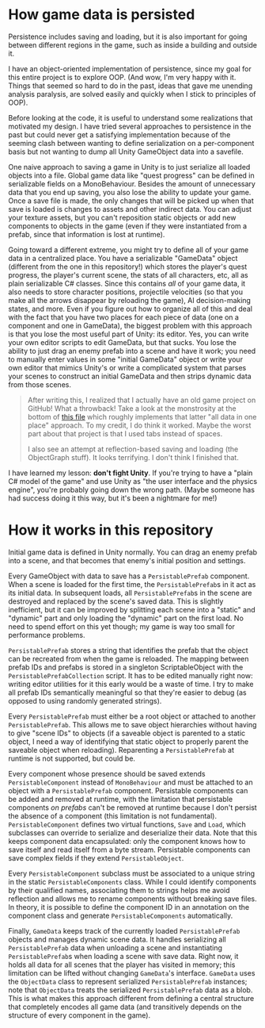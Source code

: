 # How game data is persisted

Persistence includes saving and loading, but it is also important for going between different
regions in the game, such as inside a building and outside it.

I have an object-oriented implementation of persistence, since my goal for this entire project is to
explore OOP. (And wow, I'm very happy with it. Things that seemed so hard to do in the past, ideas
that gave me unending analysis paralysis, are solved easily and quickly when I stick to principles
of OOP).

Before looking at the code, it is useful to understand some realizations that motivated my design.
I have tried several approaches to persistence in the past but could never get a satisfying
implementation because of the seeming clash between wanting to define serialization on a
per-component basis but not wanting to dump all Unity GameObject data into a savefile.

One naive approach to saving a game in Unity is to just serialize all loaded objects into a file.
Global game data like "quest progress" can be defined in serializable fields on a MonoBehaviour.
Besides the amount of unnecessary data that you end up saving, you also lose the ability to update
your game. Once a save file is made, the only changes that will be picked up when that save is
loaded is changes to assets and other indirect data. You can adjust your texture assets, but you
can't reposition static objects or add new components to objects in the game (even if they were
instantiated from a prefab, since that information is lost at runtime).

Going toward a different extreme, you might try to define all of your game data in a centralized
place. You have a serializable "GameData" object (different from the one in this repository!) which
stores the player's quest progress, the player's current scene, the stats of all characters, etc,
all as plain serializable C# classes. Since this contains _all_ of your game data, it also needs to
store character positions, projectile velocities (so that you make all the arrows disappear by
reloading the game), AI decision-making states, and more. Even if you figure out how to organize all
of this and deal with the fact that you have two places for each piece of data (one on a component
and one in GameData), the biggest problem with this approach is that you lose the most useful part
of Unity: its editor. Yes, you can write your own editor scripts to edit GameData, but that sucks.
You lose the ability to just drag an enemy prefab into a scene and have it work; you need to
manually enter values in some "initial GameData" object or write your own editor that mimics
Unity's or write a complicated system that parses your scenes to construct an initial GameData and
then strips dynamic data from those scenes.

> After writing this, I realized that I actually have an old game project on GitHub! What a
> throwback! Take a look at the monstrosity at the bottom of [this file](https://github.com/timoffex/Birdkeeper/blob/master/Assets/Scripts/SavingAndLoading/Game.cs)
> which roughly implements that latter "all data in one place" approach. To my credit, I do think
> it worked. Maybe the worst part about that project is that I used tabs instead of spaces.
>
> I also see an attempt at reflection-based saving and loading (the ObjectGraph stuff). It looks
> terrifying. I don't think I finished that.

I have learned my lesson: **don't fight Unity**. If you're trying to have a "plain C# model of the
game" and use Unity as "the user interface and the physics engine", you're probably going down the
wrong path. (Maybe someone has had success doing it this way, but it's been a nightmare for me!)

# How it works in this repository

Initial game data is defined in Unity normally. You can drag an enemy prefab into a scene, and that
becomes that enemy's initial position and settings.

Every GameObject with data to save has a `PersistablePrefab` component. When a scene is loaded for
the first time, the `PersistablePrefab`s in it act as its initial data. In subsequent loads, all
`PersistablePrefab`s in the scene are destroyed and replaced by the scene's saved data. This is
slightly inefficient, but it can be improved by splitting each scene into a "static" and "dynamic"
part and only loading the "dynamic" part on the first load. No need to spend effort on this yet
though; my game is way too small for performance problems.

`PersistablePrefab` stores a string that identifies the prefab that the object can be recreated
from when the game is reloaded. The mapping between prefab IDs and prefabs is stored in a singleton
ScriptableObject with the `PersistablePrefabCollection` script. It has to be edited manually right
now: writing editor utilities for it this early would be a waste of time. I try to make all prefab
IDs semantically meaningful so that they're easier to debug (as opposed to using randomly generated
strings).

Every `PersistablePrefab` must either be a root object or attached to another `PersistablePrefab`.
This allows me to save object hierarchies without having to give "scene IDs" to objects (if a
saveable object is parented to a static object, I need a way of identifying that static object
to properly parent the saveable object when reloading). Reparenting a `PersistablePrefab` at runtime
is not supported, but could be.

Every component whose presence should be saved extends `PersistableComponent` instead of
`MonoBehaviour` and must be attached to an object with a `PersistablePrefab` component. Persistable
components can be added and removed at runtime, with the limitation that persistable components
_on prefabs_ can't be removed at runtime because I don't persist the absence of a component (this
limitation is not fundamental). `PersistableComponent` defines two virtual functions, `Save` and
`Load`, which subclasses can override to serialize and deserialize their data. Note that this keeps
component data encapsulated: only the component knows how to save itself and read itself from a
byte stream. Persistable components can save complex fields if they extend `PersistableObject`.

Every `PersistableComponent` subclass must be associated to a unique string in the static
`PersistableComponents` class. While I could identify components by their qualified names,
associating them to strings helps me avoid reflection and allows me to rename components without
breaking save files. In theory, it is possible to define the component ID in an annotation on the
component class and generate `PersistableComponents` automatically.

Finally, `GameData` keeps track of the currently loaded `PersistablePrefab` objects and manages
dynamic scene data. It handles serializing all `PersistablePrefab` data when unloading a scene and
instantiating `PersistablePrefab`s when loading a scene with save data. Right now, it holds all
data for all scenes that the player has visited in memory; this limitation can be lifted without
changing `GameData`'s interface. `GameData` uses the `ObjectData` class to represent serialized
`PersistablePrefab` instances; note that `ObjectData` treats the serialized `PersistablePrefab`
data as a blob. This is what makes this approach different from defining a central structure that
completely encodes all game data (and transitively depends on the structure of every component in
the game).
